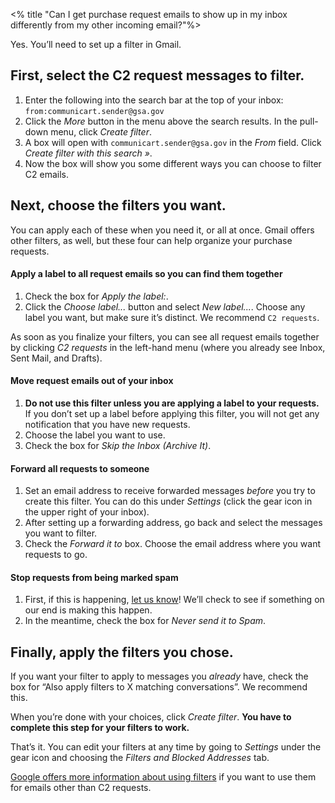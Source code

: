 <% title "Can I get purchase request emails to show up in my inbox differently from my other incoming email?"%>

Yes. You’ll need to set up a filter in Gmail.

## First, select the C2 request messages to filter.

1. Enter the following into the search bar at the top of your inbox: `from:communicart.sender@gsa.gov`
1. Click the _More_ button in the menu above the search results. In the pull-down menu, click _Create filter_.
1. A box will open with `communicart.sender@gsa.gov` in the _From_ field. Click _Create filter with this search »_.
1. Now the box will show you some different ways you can choose to filter C2 emails.

## Next, choose the filters you want.

You can apply each of these when you need it, or all at once. Gmail offers other filters, as well, but these four can help organize your purchase requests.

#### Apply a label to all request emails so you can find them together

1. Check the box for _Apply the label:_.
1. Click the _Choose label..._ button and select _New label..._. Choose any label you want, but make sure it’s distinct. We recommend `C2 requests`.

As soon as you finalize your filters, you can see all request emails together by clicking _C2 requests_ in the left-hand menu (where you already see Inbox, Sent Mail, and Drafts).

#### Move request emails out of your inbox

1. **Do not use this filter unless you are applying a label to your requests.** If you don’t set up a label before applying this filter, you will not get any notification that you have new requests.
1. Choose the label you want to use.
1. Check the box for _Skip the Inbox (Archive It)_.

#### Forward all requests to someone
1. Set an email address to receive forwarded messages _before_ you try to create this filter. You can do this under _Settings_ (click the gear icon in the upper right of your inbox).
1. After setting up a forwarding address, go back and select the messages you want to filter.
1. Check the _Forward it to_ box. Choose the email address where you want requests to go.

#### Stop requests from being marked spam
1. First, if this is happening, [let us know](../feedback)! We’ll check to see if something on our end is making this happen.
2. In the meantime, check the box for _Never send it to Spam_.

## Finally, apply the filters you chose.
If you want your filter to apply to messages you _already_ have, check the box for “Also apply filters to X matching conversations”. We recommend this.

When you’re done with your choices, click _Create filter_. **You have to complete this step for your filters to work.**

That’s it. You can edit your filters at any time by going to _Settings_ under the gear icon and choosing the _Filters and Blocked Addresses_ tab.

[Google offers more information about using filters](https://support.google.com/mail/answer/6579?hl=en) if you want to use them for emails other than C2 requests.
